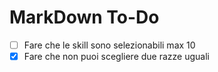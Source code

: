 # MarkDown To-Do

 - [ ] Fare che le skill sono selezionabili max 10
 - [x] Fare che non puoi scegliere due razze uguali